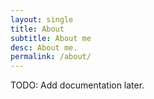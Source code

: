```yaml
---
layout: single
title: About
subtitle: About me
desc: About me.
permalink: /about/
---
```


TODO: Add documentation later.